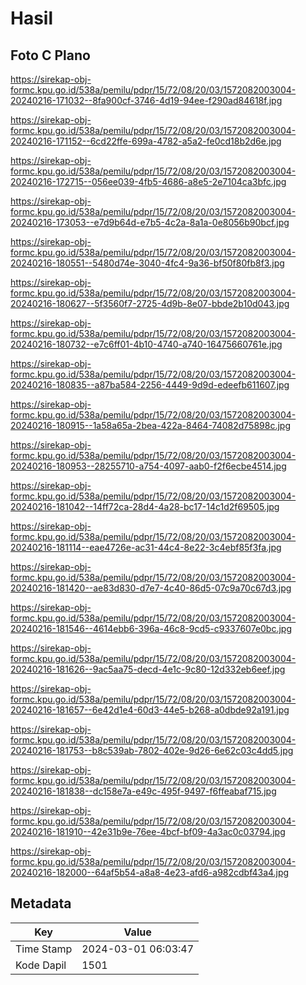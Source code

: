 # Hasil

## Foto C Plano

https://sirekap-obj-formc.kpu.go.id/538a/pemilu/pdpr/15/72/08/20/03/1572082003004-20240216-171032--8fa900cf-3746-4d19-94ee-f290ad84618f.jpg

https://sirekap-obj-formc.kpu.go.id/538a/pemilu/pdpr/15/72/08/20/03/1572082003004-20240216-171152--6cd22ffe-699a-4782-a5a2-fe0cd18b2d6e.jpg

https://sirekap-obj-formc.kpu.go.id/538a/pemilu/pdpr/15/72/08/20/03/1572082003004-20240216-172715--056ee039-4fb5-4686-a8e5-2e7104ca3bfc.jpg

https://sirekap-obj-formc.kpu.go.id/538a/pemilu/pdpr/15/72/08/20/03/1572082003004-20240216-173053--e7d9b64d-e7b5-4c2a-8a1a-0e8056b90bcf.jpg

https://sirekap-obj-formc.kpu.go.id/538a/pemilu/pdpr/15/72/08/20/03/1572082003004-20240216-180551--5480d74e-3040-4fc4-9a36-bf50f80fb8f3.jpg

https://sirekap-obj-formc.kpu.go.id/538a/pemilu/pdpr/15/72/08/20/03/1572082003004-20240216-180627--5f3560f7-2725-4d9b-8e07-bbde2b10d043.jpg

https://sirekap-obj-formc.kpu.go.id/538a/pemilu/pdpr/15/72/08/20/03/1572082003004-20240216-180732--e7c6ff01-4b10-4740-a740-16475660761e.jpg

https://sirekap-obj-formc.kpu.go.id/538a/pemilu/pdpr/15/72/08/20/03/1572082003004-20240216-180835--a87ba584-2256-4449-9d9d-edeefb611607.jpg

https://sirekap-obj-formc.kpu.go.id/538a/pemilu/pdpr/15/72/08/20/03/1572082003004-20240216-180915--1a58a65a-2bea-422a-8464-74082d75898c.jpg

https://sirekap-obj-formc.kpu.go.id/538a/pemilu/pdpr/15/72/08/20/03/1572082003004-20240216-180953--28255710-a754-4097-aab0-f2f6ecbe4514.jpg

https://sirekap-obj-formc.kpu.go.id/538a/pemilu/pdpr/15/72/08/20/03/1572082003004-20240216-181042--14ff72ca-28d4-4a28-bc17-14c1d2f69505.jpg

https://sirekap-obj-formc.kpu.go.id/538a/pemilu/pdpr/15/72/08/20/03/1572082003004-20240216-181114--eae4726e-ac31-44c4-8e22-3c4ebf85f3fa.jpg

https://sirekap-obj-formc.kpu.go.id/538a/pemilu/pdpr/15/72/08/20/03/1572082003004-20240216-181420--ae83d830-d7e7-4c40-86d5-07c9a70c67d3.jpg

https://sirekap-obj-formc.kpu.go.id/538a/pemilu/pdpr/15/72/08/20/03/1572082003004-20240216-181546--4614ebb6-396a-46c8-9cd5-c9337607e0bc.jpg

https://sirekap-obj-formc.kpu.go.id/538a/pemilu/pdpr/15/72/08/20/03/1572082003004-20240216-181626--9ac5aa75-decd-4e1c-9c80-12d332eb6eef.jpg

https://sirekap-obj-formc.kpu.go.id/538a/pemilu/pdpr/15/72/08/20/03/1572082003004-20240216-181657--6e42d1e4-60d3-44e5-b268-a0dbde92a191.jpg

https://sirekap-obj-formc.kpu.go.id/538a/pemilu/pdpr/15/72/08/20/03/1572082003004-20240216-181753--b8c539ab-7802-402e-9d26-6e62c03c4dd5.jpg

https://sirekap-obj-formc.kpu.go.id/538a/pemilu/pdpr/15/72/08/20/03/1572082003004-20240216-181838--dc158e7a-e49c-495f-9497-f6ffeabaf715.jpg

https://sirekap-obj-formc.kpu.go.id/538a/pemilu/pdpr/15/72/08/20/03/1572082003004-20240216-181910--42e31b9e-76ee-4bcf-bf09-4a3ac0c03794.jpg

https://sirekap-obj-formc.kpu.go.id/538a/pemilu/pdpr/15/72/08/20/03/1572082003004-20240216-182000--64af5b54-a8a8-4e23-afd6-a982cdbf43a4.jpg


## Metadata

| Key        | Value               |
| ---------- | ------------------- |
| Time Stamp | 2024-03-01 06:03:47 |
| Kode Dapil | 1501                |



